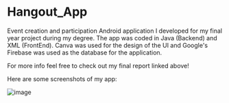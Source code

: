 # Hangout_App
Event creation and participation Android application I developed for my final year project during my degree. The app was coded in Java (Backend) and XML (FrontEnd). Canva was used for the design of the UI and Google's Firebase was used as the database for the application.

For more info feel free to check out my final report linked above!

Here are some screenshots of my app:

![image](https://github.com/mhdryhn/Hangout_App/assets/75322770/bf9c0abf-7984-44ee-b82b-de3b7508aba9)



